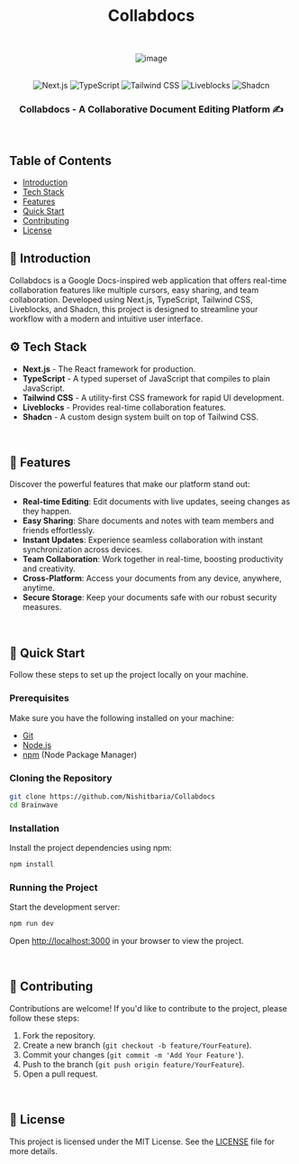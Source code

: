 <h1 align="center">Collabdocs</h1>
<div align="center">
  <br />
  
  ![image](https://github.com/user-attachments/assets/72f0ed81-0619-487c-9bee-bec0f710d5be)
 
  <br />

  <div>
    <img src="https://img.shields.io/badge/-Next.js-black?style=for-the-badge&logoColor=white&logo=next.js&color=000000" alt="Next.js" />
    <img src="https://img.shields.io/badge/-TypeScript-black?style=for-the-badge&logoColor=white&logo=typescript&color=3178C6" alt="TypeScript" />
    <img src="https://img.shields.io/badge/-Tailwind_CSS-black?style=for-the-badge&logoColor=white&logo=tailwindcss&color=06B6D4" alt="Tailwind CSS" />
    <img src="https://img.shields.io/badge/-Liveblocks-black?style=for-the-badge&logoColor=white&logo=liveblocks&color=000000" alt="Liveblocks" />
    <img src="https://img.shields.io/badge/-Shadcn-black?style=for-the-badge&logoColor=white&color=000000" alt="Shadcn" />
  </div>

  <h3 align="center">Collabdocs - A Collaborative Document Editing Platform ✍️</h3>
</div>

<br />

## Table of Contents

- [Introduction](#introduction)
- [Tech Stack](#tech-stack)
- [Features](#features)
- [Quick Start](#quick-start)
- [Contributing](#contributing)
- [License](#license)

## 🤖 Introduction

Collabdocs is a Google Docs-inspired web application that offers real-time collaboration features like multiple cursors, easy sharing, and team collaboration. Developed using Next.js, TypeScript, Tailwind CSS, Liveblocks, and Shadcn, this project is designed to streamline your workflow with a modern and intuitive user interface.

## ⚙️ Tech Stack

- **Next.js** - The React framework for production.
- **TypeScript** - A typed superset of JavaScript that compiles to plain JavaScript.
- **Tailwind CSS** - A utility-first CSS framework for rapid UI development.
- **Liveblocks** - Provides real-time collaboration features.
- **Shadcn** - A custom design system built on top of Tailwind CSS.

<br />

## 🚀 Features

Discover the powerful features that make our platform stand out:

- **Real-time Editing**: Edit documents with live updates, seeing changes as they happen.
- **Easy Sharing**: Share documents and notes with team members and friends effortlessly.
- **Instant Updates**: Experience seamless collaboration with instant synchronization across devices.
- **Team Collaboration**: Work together in real-time, boosting productivity and creativity.
- **Cross-Platform**: Access your documents from any device, anywhere, anytime.
- **Secure Storage**: Keep your documents safe with our robust security measures.

<br />

## 🤸 Quick Start

Follow these steps to set up the project locally on your machine.

### Prerequisites

Make sure you have the following installed on your machine:

- [Git](https://git-scm.com/)
- [Node.js](https://nodejs.org/en)
- [npm](https://www.npmjs.com/) (Node Package Manager)

### Cloning the Repository

```bash
git clone https://github.com/Nishitbaria/Collabdocs
cd Brainwave
```

### Installation

Install the project dependencies using npm:

```bash
npm install
```

### Running the Project

Start the development server:

```bash
npm run dev
```

Open [http://localhost:3000](http://localhost:3000) in your browser to view the project.

<br />

## 🤝 Contributing

Contributions are welcome! If you'd like to contribute to the project, please follow these steps:

1. Fork the repository.
2. Create a new branch (`git checkout -b feature/YourFeature`).
3. Commit your changes (`git commit -m 'Add Your Feature'`).
4. Push to the branch (`git push origin feature/YourFeature`).
5. Open a pull request.

<br />

## 📄 License

This project is licensed under the MIT License. See the [LICENSE](LICENSE) file for more details.
